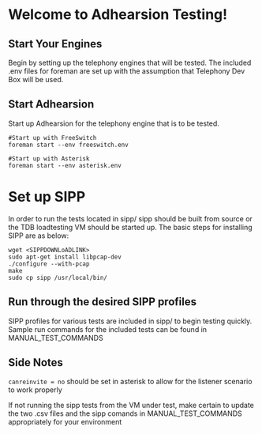 # Welcome to Adhearsion Testing!

## Start Your Engines
Begin by setting up the telephony engines that will be tested. The included .env files for foreman are set up with the assumption that Telephony Dev Box will be used.

## Start Adhearsion
Start up Adhearsion for the telephony engine that is to be tested.

```
#Start up with FreeSwitch
foreman start --env freeswitch.env

#Start up with Asterisk
foreman start --env asterisk.env
```

# Set up SIPP

In order to run the tests located in sipp/ sipp should be built from source or the TDB loadtesting VM should be started up.  The basic steps for installing SIPP are as below:

```
wget <SIPPDOWNLoADLINK>
sudo apt-get install libpcap-dev
./configure --with-pcap
make
sudo cp sipp /usr/local/bin/
```

## Run through the desired SIPP profiles
SIPP profiles for various tests are included in sipp/ to begin testing quickly. Sample run commands for the included tests can be found in MANUAL_TEST_COMMANDS

## Side Notes ##
```canreinvite = no``` should be set in asterisk to allow for the listener scenario to work properly

If not running the sipp tests from the VM under test, make certain to update the two .csv files and the sipp comands in MANUAL_TEST_COMMANDS appropriately for your environment
